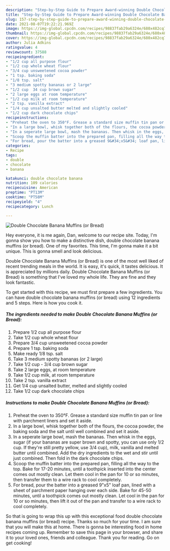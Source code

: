 ```yaml
---
description: "Step-by-Step Guide to Prepare Award-winning Double Chocolate Banana Muffins (or Bread)"
title: "Step-by-Step Guide to Prepare Award-winning Double Chocolate Banana Muffins (or Bread)"
slug: 157-step-by-step-guide-to-prepare-award-winning-double-chocolate-banana-muffins-or-bread
date: 2021-08-07T19:22:21.969Z
image: https://img-global.cpcdn.com/recipes/98837fab29a6324e/680x482cq70/double-chocolate-banana-muffins-or-bread-recipe-main-photo.jpg
thumbnail: https://img-global.cpcdn.com/recipes/98837fab29a6324e/680x482cq70/double-chocolate-banana-muffins-or-bread-recipe-main-photo.jpg
cover: https://img-global.cpcdn.com/recipes/98837fab29a6324e/680x482cq70/double-chocolate-banana-muffins-or-bread-recipe-main-photo.jpg
author: Julia Adkins
ratingvalue: 4
reviewcount: 37588
recipeingredient:
- "1/2 cup all purpose flour"
- "1/2 cup whole wheat flour"
- "3/4 cup unsweetened cocoa powder"
- "1 tsp. baking soda"
- "1/8 tsp. salt"
- "3 medium spotty bananas or 2 large"
- "1/2 cup  34 cup brown sugar"
- "2 large eggs at room temperature"
- "1/2 cup milk at room temperature"
- "2 tsp. vanilla extract"
- "1/4 cup unsalted butter melted and slightly cooled"
- "1/2 cup dark chocolate chips"
recipeinstructions:
- "Preheat the oven to 350°F. Grease a standard size muffin tin pan or line with parchment liners and set it aside."
- "In a large bowl, whisk together both of the flours, the cocoa powder, the baking soda and the salt until well combined and set it aside."
- "In a seperate large bowl, mash the bananas. Then whisk in the eggs, sugar (if your bananas are super brown and spotty, you can use only 1/2 cup. If they&#39;re still pretty yellow, use 3/4 cup), milk, vanilla and melted butter until combined. Add the dry ingredients to the wet and stir until just combined. Then fold in the dark chocolate chips."
- "Scoop the muffin batter into the prepared pan, filling all the way to the top. Bake for 17-20 minutes, until a toothpick inserted into the center comes out mostly clean. Let them cool in the pan for 10 or so minutes, then transfer them to a wire rack to cool completely."
- "For bread, pour the batter into a greased 9&#34;x5&#34; loaf pan, lined with a sheet of parchment paper hanging over each side. Bake for 45-50 minutes, until a toothpick comes out mostly clean. Let cool in the pan for 10 or so minutes, then lift it out of the pan and transfer to a wire rack to cool completely."
categories:
- Recipe
tags:
- double
- chocolate
- banana

katakunci: double chocolate banana 
nutrition: 109 calories
recipecuisine: American
preptime: "PT13M"
cooktime: "PT58M"
recipeyield: "4"
recipecategory: Lunch

---
```



![Double Chocolate Banana Muffins (or Bread)](https://img-global.cpcdn.com/recipes/98837fab29a6324e/680x482cq70/double-chocolate-banana-muffins-or-bread-recipe-main-photo.jpg)

Hey everyone, it is me again, Dan, welcome to our recipe site. Today, I'm gonna show you how to make a distinctive dish, double chocolate banana muffins (or bread). One of my favorites. This time, I'm gonna make it a bit unique. This is gonna smell and look delicious.

Double Chocolate Banana Muffins (or Bread) is one of the most well liked of recent trending meals in the world. It is easy, it's quick, it tastes delicious. It is appreciated by millions daily. Double Chocolate Banana Muffins (or Bread) is something that I've loved my whole life. They are fine and they look fantastic.




To get started with this recipe, we must first prepare a few ingredients. You can have double chocolate banana muffins (or bread) using 12 ingredients and 5 steps. Here is how you cook it.

<!--inarticleads1-->

##### The ingredients needed to make Double Chocolate Banana Muffins (or Bread):

1. Prepare 1/2 cup all purpose flour
1. Take 1/2 cup whole wheat flour
1. Prepare 3/4 cup unsweetened cocoa powder
1. Prepare 1 tsp. baking soda
1. Make ready 1/8 tsp. salt
1. Take 3 medium spotty bananas (or 2 large)
1. Take 1/2 cup - 3/4 cup brown sugar
1. Take 2 large eggs, at room temperature
1. Take 1/2 cup milk, at room temperature
1. Take 2 tsp. vanilla extract
1. Get 1/4 cup unsalted butter, melted and slightly cooled
1. Take 1/2 cup dark chocolate chips




<!--inarticleads2-->

##### Instructions to make Double Chocolate Banana Muffins (or Bread):

1. Preheat the oven to 350°F. Grease a standard size muffin tin pan or line with parchment liners and set it aside.
1. In a large bowl, whisk together both of the flours, the cocoa powder, the baking soda and the salt until well combined and set it aside.
1. In a seperate large bowl, mash the bananas. Then whisk in the eggs, sugar (if your bananas are super brown and spotty, you can use only 1/2 cup. If they&#39;re still pretty yellow, use 3/4 cup), milk, vanilla and melted butter until combined. Add the dry ingredients to the wet and stir until just combined. Then fold in the dark chocolate chips.
1. Scoop the muffin batter into the prepared pan, filling all the way to the top. Bake for 17-20 minutes, until a toothpick inserted into the center comes out mostly clean. Let them cool in the pan for 10 or so minutes, then transfer them to a wire rack to cool completely.
1. For bread, pour the batter into a greased 9&#34;x5&#34; loaf pan, lined with a sheet of parchment paper hanging over each side. Bake for 45-50 minutes, until a toothpick comes out mostly clean. Let cool in the pan for 10 or so minutes, then lift it out of the pan and transfer to a wire rack to cool completely.




So that is going to wrap this up with this exceptional food double chocolate banana muffins (or bread) recipe. Thanks so much for your time. I am sure that you will make this at home. There is gonna be interesting food in home recipes coming up. Remember to save this page in your browser, and share it to your loved ones, friends and colleague. Thank you for reading. Go on get cooking!
